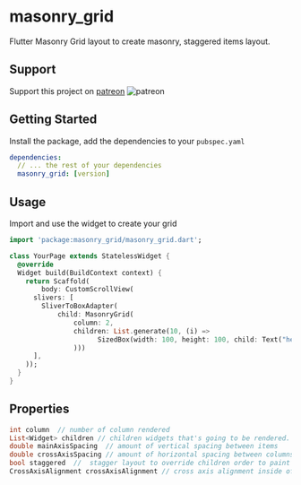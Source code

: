 # masonry_grid
Flutter Masonry Grid layout to create masonry, staggered items layout.

## Support
Support this project on [patreon](https://www.patreon.com/abdulghani)
![patreon](https://belikabel-assets.s3.ap-southeast-1.amazonaws.com/4157795e-e18e-479e-8237-e50c771b3a63.jpeg)

## Getting Started
Install the package, add the dependencies to your `pubspec.yaml`
```yaml
dependencies:
  // ... the rest of your dependencies
  masonry_grid: [version]
```

## Usage
Import and use the widget to create your grid
```dart
import 'package:masonry_grid/masonry_grid.dart';

class YourPage extends StatelessWidget {
  @override
  Widget build(BuildContext context) {
    return Scaffold(
        body: CustomScrollView(
      slivers: [
        SliverToBoxAdapter(
            child: MasonryGrid(
                column: 2,
                children: List.generate(10, (i) =>
                      SizedBox(width: 100, height: 100, child: Text("hello")),
                )))
      ],
    ));
  }
}
```

## Properties
```dart
int column  // number of column rendered
List<Widget> children // children widgets that's going to be rendered.                                        
double mainAxisSpacing  // amount of vertical spacing between items
double crossAxisSpacing // amount of horizontal spacing between columns
bool staggered  //  stagger layout to override children order to paint items on the lowest column first
CrossAxisAlignment crossAxisAlignment // cross axis alignment inside of each column
```
